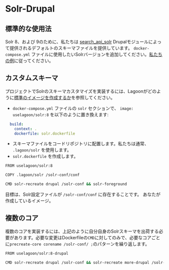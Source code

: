 # Solr-Drupal

## 標準的な使用法

Solr 8、および 9のために、私たちは [search\_api\_solr](https://www.drupal.org/project/search_api_solr) Drupalモジュールによって提供されるデフォルトのスキーマファイルを提供しています。 `docker-compose.yml` ファイルに使用したいSolrバージョンを追加してください。[私たちの例](https://github.com/lagoon-examples/drupal-solr)に従ってください。

## カスタムスキーマ

プロジェクトでSolrのスキーマカスタマイズを実装するには、Lagoonがどのように[標準のイメージを作成するか](https://github.com/uselagoon/lagoon-images/blob/main/images/solr-drupal/8.Dockerfile)を参照してください。

* `docker-compose.yml` ファイルの `solr` セクションで、 `image: uselagoon/solr:8` を以下のように置き換えます:

```yaml title="docker-compose.yml"
  build:
    context: .
    dockerfile: solr.dockerfile
```

* スキーマファイルをコードリポジトリに配置します。私たちは通常、 `.lagoon/solr` を使用します。
* `solr.dockerfile` を作成します。

```bash title="solr.dockerfile"
FROM uselagoon/solr:8

COPY .lagoon/solr /solr-conf/conf

CMD solr-recreate drupal /solr-conf && solr-foreground
```

目標は、Solr設定ファイルが `/solr-conf/conf` に存在することです。 あなたが作成しているイメージ。

## 複数のコア

複数のコアを実装するには、上記のように自分自身のSolrスキーマを出荷する必要があります。必要な変更はDockerfileの`CMD`に対してのみで、必要なコアごとに`precreate-core corename /solr-conf/ ;`のパターンを繰り返します。

```bash title="solr.dockerfile"
FROM uselagoon/solr:8-drupal

CMD solr-recreate drupal /solr-conf && solr-recreate more-drupal /solr-conf && solr-foreground
```
